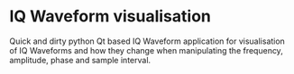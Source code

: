# IQ Waveform visualisation
Quick and dirty python Qt based IQ Waveform application for visualisation of IQ Waveforms and how they change when manipulating 
the frequency, amplitude, phase and sample interval.  
